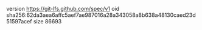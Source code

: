 version https://git-lfs.github.com/spec/v1
oid sha256:62da3aea6affc5aef7ae987016a28a343058a8b638a48130caed23d51597acef
size 86693
